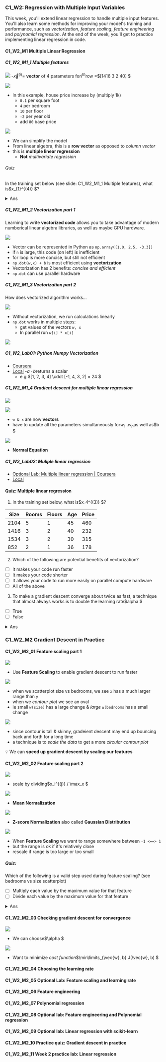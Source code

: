 ### C1_W2: Regression with Multiple Input Variables

This week, you'll extend linear regression to handle multiple input features.
You'll also learn some methods for improving your model's training and performance, such as _vectorization_, _feature scaling_, _feature engineering_ and _polynomial regression_. 
At the end of the week, you'll get to practice
implementing linear regression in code.

#### C1_W2_M1 Multiple Linear Regression

##### C1_W2_M1_1 Multiple features

![](/img/1.2.1.1.multiple.features.png)
-$\vec{x}^{(i)}$= __vector__ of 4 parameters for$i^{th}$row
  =$[1416 3 2 40] $

![](/img/1.2.1.1.model.png)
- In this example, house price increase by (multiply 1k)
  - `0.1` per square foot
  - `4` per bedroom
  - `10` per floor
  - `-2` per year old
  - add `80` base price

![](/img/1.2.1.1.multiple.linear.regression.png)
- We can simplify the model 
- From linear algebra, this is a __row vector__ as opposed to _column vector_
- this is __multiple linear regression__
  - __Not__ _multivariate regression_

###### Quiz

In the training set below (see slide: C1_W2_M1_1 Multiple features), what is$x_{1}^{(4)} $?

<details><summary>Ans</summary>852</details>

##### C1_W2_M1_2 Vectorization part 1

Learning to write __vectorized code__ allows you to take advantage of modern
numberical linear algebra libraries, as well as maybe GPU hardware.

![](/img/1.2.1.2.vectorization.png)
- Vector can be represented in Python as `np.array([1.0, 2.5, -3.3])` 
- if `n` is large, this code (on left) is inefficient
- for loop is more concise, but still not efficient
- `np.dot(w,x) + b` is most efficient using __vectorization__
- Vectorization has 2 benefits: _concise and efficient_
- `np.dot` can use parallel hardware

##### C1_W2_M1_3 Vectorization part 2

How does vectorized algorithm works...

![](/img/1.2.1.3.vectorization.png) 
- Without vectorization, we run calculations linearly
- `np.dot` works in multiple steps:
  - get values of the vectors `w, x`
  - In parallel run `w[i] * x[i]`

![](/img/i1.2.1.3.gradient.descent.png)

##### C1_W2_Lab01: Python Numpy Vectorization

- [Coursera](https://www.coursera.org/learn/machine-learning/ungradedLab/zadmO/optional-lab-python-numpy-and-vectorization/lab#?path=%2Fnotebooks%2FC1_W2_Lab01_Python_Numpy_Vectorization_Soln.ipynb)
- [Local](/code/C1_W2_Lab01_Python_Numpy_Vectorization_Soln.ipynb)
  -$a \cdot b$returns a scalar
  - e.g.$[1, 2, 3, 4] \cdot [-1, 4, 3, 2] = 24 $

##### C1_W2_M1_4 Gradient descent for multiple linear regression

![](/img/1.2.1.4.gradient.descent.png)

![](/img/1.2.1.4.algorithm.png)
- `w & x` are now __vectors__
- have to update all the parameters simultaneously for$w_{1} .. w_{n}$as well as$b $

![](/img/1.2.1.4.normal.equation.png)
- __Normal Equation__
 
##### C1_W2_Lab02: Muliple linear regression

- [Optional Lab: Multiple linear regression | Coursera](https://www.coursera.org/learn/machine-learning/ungradedLab/7GEJh/optional-lab-multiple-linear-regression/lab)
- [Local](/code/C1_W2_Lab02_Multiple_Variable_Soln.ipynb)

#### Quiz: Multiple linear regression

1. In the training set below, what is$x_4^{(3)} $?

| Size | Rooms | Floors | Age | Price |
| -    | -     | -      | -   | -     |
| 2104 | 5     | 1      | 45  | 460   |
| 1416 | 3     | 2      | 40  | 232   |
| 1534 | 3     | 2      | 30  | 315   |
| 852  | 2     | 1      | 36  | 178   |

2. Which of the following are potential benefits of vectorization?
- [ ] It makes your code run faster
- [ ] It makes your code shorter 
- [ ] It allows your code to run more easily on parallel compute hardware
- [ ] All of the above

3. To make a gradient descent converge about twice as fast, a technique that almost always works is to double the learning rate$alpha $
- [ ] True
- [ ] False 

<details><summary>Ans</summary>30, 4, F</details>

### C1_W2_M2 Gradient Descent in Practice

#### C1_W2_M2_01 Feature scaling part 1

![](/img/1.2.2.01.values.png)
- Use __Feature Scaling__ to enable gradient descent to run faster

![](/img/1.2.2.01.size.png)
- when we scatterplot size vs bedrooms, we see `x` has a much larger range than `y`
- when we _contour plot_ we see an oval
- ie small `w(size)` has a large change & _large_ `w(bedrooms` has a small change

![](/img/1.2.2.01.scale.png)
- since contour is tall & skinny, gradeient descent may end up bouncing back and forth for a long time
- a technique is to _scale the data_ to get a more _circular contour plot_

:bulb: We can __speed up gradient descent by scaling our features__

#### C1_W2_M2_02 Feature scaling part 2

![](/img/1.2.2.02.scale.png)
- scale by dividing$x_i^{(j)} / \max_x $

![](/img/1.2.2.02.mean.normalization.png)
- __Mean Normalization__

![](/img/1.2.2.02.z.score.normalization.png)
- __Z-score Normalization__ also called __Gaussian Distribution__

![](/img/1.2.2.02.feature.scaling.png)
- When __Feature Scaling__ we want to range somewhere between `-1 <==> 1`
- but the range is ok if it's relatively close
- rescale if range is too large or too small

##### Quiz:

Which of the following is a valid step used during feature scaling? (see bedrooms vs size scatterplot)
- [ ] Multiply each value by the maximum value for that feature
- [ ] Divide each value by the maximum value for that feature

<details><summary>Ans</summary>2</details>

#### C1_W2_M2_03 Checking gradient descent for convergence

![](/img/1.2.2.03.alpha.png)
- We can choose$\alpha $

![](/img/)
- Want to minimize _cost function_$\min\limits_{\vec{w}, b} J(\vec{w}, b) $

#### C1_W2_M2_04 Choosing the learning rate
#### C1_W2_M2_05 Optional Lab: Feature scaling and learning rate
#### C1_W2_M2_06 Feature engineering
#### C1_W2_M2_07 Polynomial regression
#### C1_W2_M2_08 Optional lab: Feature engineering and Polynomial regression
#### C1_W2_M2_09 Optional lab: Linear regression with scikit-learn
#### C1_W2_M2_10 Practice quiz: Gradient descent in practice
#### C1_W2_M2_11 Week 2 practice lab: Linear regression


